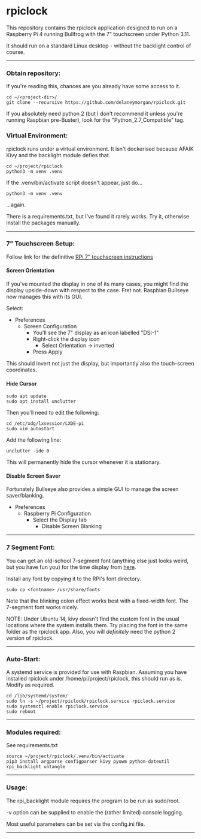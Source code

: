 # rpiclock
This repository contains the rpiclock application designed to run on a Raspberry Pi 4 running Bullfrog with the 7" touchscreen under Python 3.11.

It should run on a standard Linux desktop - without the backlight control of course.

---
### Obtain repository:
If you're reading this, chances are you already have some access to it.

    cd ~/<project-dir>/
    git clone --recursive https://github.com/delaneymorgan/rpiclock.git

If you absolutely need python 2 (but I don't recommend it unless you're running Raspbian pre-Buster), look for the "Python_2.7_Compatible" tag.

### Virtual Environment:

rpiclock runs under a virtual environment.  It isn't dockerised because AFAIK Kivy and the backlight module defies that.

    cd ~/project/rpiclock
    python3 -m venv .venv

If the .venv/bin/activate script doesn't appear, just do...

    python3 -m venv .venv

...again.

There is a requirements.txt, but I've found it rarely works.  Try it, otherwise install the packages manually.

---
### 7" Touchscreen Setup:
Follow link for the definitive [RPi 7" touchscreen instructions](https://www.element14.com/community/docs/DOC-78156/l/raspberry-pi-7-touchscreen-display)

#### Screen Orientation

If you've mounted the display in one of its many cases, you might find the display upside-down with respect to the case.
Fret not.
Raspbian Bullseye now manages this with its GUI.

Select:
* Preferences
  * Screen Configuration
    * You'll see the 7" display as an icon labelled "DSI-1"
    * Right-click the display icon
      * Select Orientation -> inverted
    * Press Apply

This should invert not just the display,
but importantly also the touch-screen coordinates.

#### Hide Cursor

    sudo apt update
    sudo apt install unclutter

Then you'll need to edit the following:

    cd /etc/xdg/lxsession/LXDE-pi
    sudo vim autostart

Add the following line:

    unclutter -ide 0

This will permanently hide the cursor whenever it is stationary.

#### Disable Screen Saver

Fortunately Bullseye also provides a simple GUI to manage the screen saver/blanking.

* Preferences
  * Raspberry Pi Configuration
    * Select the Display tab
      * Disable Screen Blanking

---
### 7 Segment Font:
You can get an old-school 7-segment font
(anything else just looks weird, but you have fun you) for the time display from [here](https://www.keshikan.net/fonts-e.html).

Install any font by copying it to the RPi's font directory.

    sudo cp <fontname> /usr/share/fonts

Note that the blinking colon effect works best with a fixed-width font.
The 7-segment font works nicely.

NOTE: Under Ubuntu 14, kivy doesn't find the custom font in the usual locations where the system installs them.
Try placing the font in the same folder as the rpiclock app.
Also, you will _definitely_ need the python 2 version of rpiclock.

---
### Auto-Start:
A systemd service is provided for use with Raspbian.  Assuming you have installed rpiclock under /home/pi/project/rpiclock, this should run as is.  Modify as required.

    cd /lib/systemd/system/
    sudo ln -s ~/project/rpiclock/rpiclock.service rpiclock.service
    sudo systemctl enable rpiclock.service
    sudo reboot

---
### Modules required:
See requirements.txt

    source ~/project/rpiclock/.venv/bin/activate
    pip3 install argparse configparser kivy pyowm python-dateutil rpi_backlight untangle

---
### Usage:
The rpi_backlight module requires the program to be run as sudo/root.

-v option can be supplied to enable the (rather limited) console logging.

Most useful parameters can be set via the config.ini file.

---
